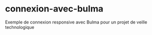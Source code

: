 # connexion-avec-bulma
Exemple de connexion responsive avec Bulma pour un projet de veille technologique
